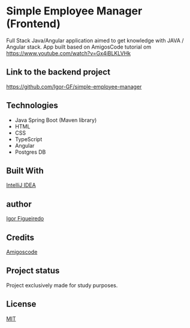 # Simple Employee Manager (Frontend)

Full Stack Java/Angular application aimed to get knowledge with JAVA / Angular stack.
App built based on AmigosCode tutorial om https://www.youtube.com/watch?v=Gx4iBLKLVHk

## Link to the backend project
https://github.com/Igor-GF/simple-employee-manager

## Technologies
- Java Spring Boot (Maven library)
- HTML 
- CSS
- TypeScript
- Angular
- Postgres DB

## Built With
[IntelliJ IDEA](https://www.jetbrains.com/idea/)

## author
[Igor Figueiredo](https://github.com/Igor-GF)

## Credits
[Amigoscode](https://www.youtube.com/c/amigoscode)

## Project status
Project exclusively made for study purposes.

## License
[MIT](https://choosealicense.com/licenses/mit/)